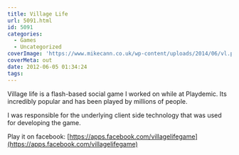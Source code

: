 ```yaml
---
title: Village Life
url: 5091.html
id: 5091
categories:
  - Games
  - Uncategorized
coverImage: 'https://www.mikecann.co.uk/wp-content/uploads/2014/06/vl.png'
coverMeta: out
date: 2012-06-05 01:34:24
tags:
---
```


Village life is a flash-based social game I worked on while at Playdemic. Its incredibly popular and has been played by millions of people.
<!-- more -->
I was responsible for the underlying client side technology that was used for developing the game.

<!--more-->

Play it on facebook: [https://apps.facebook.com/villagelifegame](https://apps.facebook.com/villagelifegame)